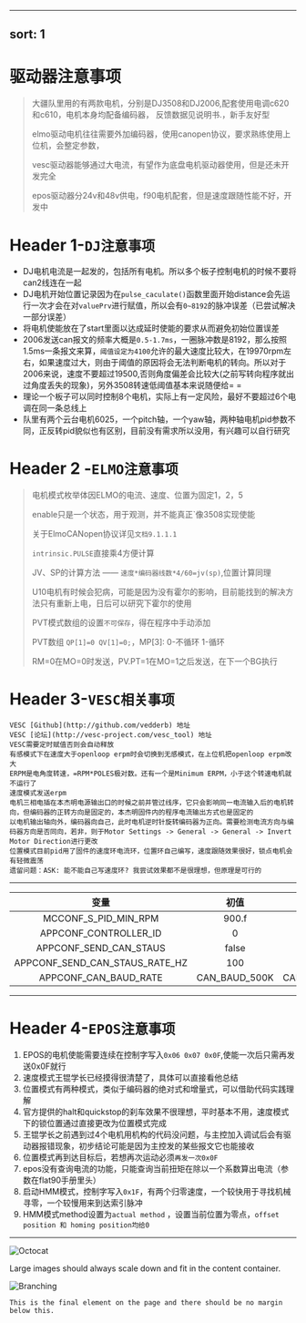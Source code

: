 <!--
 * @Descripttion: 
 * @version: 第一版
 * @Author: 叮咚蛋
 * @Date: 2021-01-19 10:24:00
 * @LastEditors: 叮咚蛋
 * @LastEditTime: 2021-01-19 16:45:00
 * @FilePath: \rundocs-jekyll-rtd-theme-e897694\test\markdown.md
-->
---
sort: 1
---

# 驱动器注意事项

> 大疆队里用的有两款电机，分别是DJ3508和DJ2006,配套使用电调c620和c610，电机本身均配备编码器， 反馈数据见说明书.，新手友好型
>
> elmo驱动电机往往需要外加编码器，使用canopen协议，要求熟练使用上位机，会整定参数，
>
> vesc驱动器能够通过大电流，有望作为底盘电机驱动器使用，但是还未开发完全
>
> epos驱动器分24v和48v供电，f90电机配套，但是速度跟随性能不好，开发中

# Header 1-`DJ注意事项`

+ DJ电机电流是一起发的，包括所有电机。所以多个板子控制电机的时候不要将can2线连在一起
+ DJ电机开始位置记录因为在`pulse_caculate()`函数里面开始distance会先运行一次才会在对`valuePrv`进行赋值，所以会有`0~8192`的脉冲误差（已尝试解决一部分误差）
+ 将电机使能放在了start里面以达成延时使能的要求从而避免初始位置误差  
+ 2006发送can报文的频率大概是`0.5-1.7ms`，一圈脉冲数是8192，那么按照1.5ms一条报文来算，`阈值设定为4100`允许的最大速度比较大，在19970rpm左右，如果速度过大，则由于阈值的原因将会无法判断电机的转向。所以对于2006来说，速度不要超过19500,否则角度偏差会比较大(之前写转向程序就出过角度丢失的现象)，另外3508转速低阈值基本来说随便给= =
+ 理论一个板子可以同时控制8个电机，实际上有一定风险，最好不要超过6个电调在同一条总线上
+ 队里有两个云台电机6025，一个pitch轴，一个yaw轴，两种轴电机pid参数不同，正反转pid貌似也有区别，目前没有需求所以没用，有兴趣可以自行研究

# Header 2 -`ELMO注意事项`

> 电机模式枚举体因ELMO的电流、速度、位置为固定1，2，5
>
> enable只是一个状态，用于观测，并不能真正`像3508实现使能
>
> 关于ElmoCANopen协议详见`文档9.1.1.1`
>
> `intrinsic.PULSE`直接乘4方便计算
>
> JV、SP的计算方法  ——    `速度*编码器线数*4/60=jv(sp)`,位置计算同理
>
> U10电机有时候会犯病，可能是因为没有霍尔的影响，目前能找到的解决方法只有重新上电，日后可以研究下霍尔的使用
>
> PVT模式数组的设置`不可保存`，得在程序中手动添加
>
> PVT数组 `QP[1]=0 QV[1]=0;`，MP[3]: 0-不循环 1-循环
>
> RM=0在MO=0时发送，PV.PT=1在MO=1之后发送，在下一个BG执行

# Header 3-`VESC相关事项`

```
VESC [Github](http://github.com/vedderb) 地址
VESC [论坛](http://vesc-project.com/vesc_tool) 地址
VESC需要定时赋值否则会自动释放
有感模式下在速度大于openloop erpm时会切换到无感模式，在上位机把openloop erpm改大
ERPM是电角度转速，=RPM*POLES极对数。还有一个是Minimum ERPM，小于这个转速电机就不运行了
速度模式发送erpm
电机三相电插在本杰明电源输出口的时候之前并管过线序，它只会影响同一电流输入后的电机转向，但编码器的正转方向是固定的，本杰明固件内的程序电流输出方式也是固定的
以电机输出轴向外，编码器向自己，此时电机逆时针旋转编码器为正向。需要检测电流方向与编码器方向是否同向，若非，则于Motor Settings -> General -> General -> Invert Motor Direction进行更改
位置模式目前pid用了固件的速度环电流环，位置环自己编写，速度跟随效果很好，锁点电机会有轻微震荡
遗留问题：ASK: 能不能自己写速度环? 我尝试效果都不是很理想，但原理是可行的
```

---
|变量|初值|更改后|所在文件|
|:-:|:-:|:-:|:-:|
|MCCONF_S_PID_MIN_RPM|900.f|0.0f|mcconf_defult.h|
|APPCONF_CONTROLLER_ID|0|1|appconf_defult.h|
|APPCONF_SEND_CAN_STAUS|false|true|appconf_defult.h|
|APPCONF_SEND_CAN_STAUS_RATE_HZ|100|2000|appconf_defult.h|
|APPCONF_CAN_BAUD_RATE|CAN_BAUD_500K|CAN_BAUD_1M|appconf_defult.h|
---

# Header 4-`EPOS注意事项`

1. EPOS的电机使能需要连续在控制字写入`0x06 0x07 0x0F`,使能一次后只需再发送0x0F就行
2. 速度模式王锟学长已经摸得很清楚了，具体可以直接看他总结
3. 位置模式有两种模式，类似于编码器的绝对式和增量式，可以借助代码实践理解
4. 官方提供的halt和quickstop的刹车效果不很理想，平时基本不用，速度模式下的锁位置通过直接更改为位置模式完成
4. 王锟学长之前遇到过4个电机用机构的代码没问题，与主控加入调试后会有驱动器报错现象，初步结论可能是因为主控发的某些报文它也能接收
4. 位置模式再到达目标后，若想再次运动必须`再发一次0x0F`
5. epos没有查询电流的功能，只能查询当前扭矩在除以一个系数算出电流（参数在flat90手册里头）
6. 启动HMM模式，控制字写入`0x1F`，有两个归零速度，一个较快用于寻找机械寻零，一个较慢用来到达索引脉冲
7. HMM模式method设置为`actual method` ，设置当前位置为零点，`offset position 和 homing position均给0`

---


![Octocat](https://github.githubassets.com/images/icons/emoji/octocat.png)

Large images should always scale down and fit in the content container.

![Branching](https://guides.github.com/activities/hello-world/branching.png)

```
This is the final element on the page and there should be no margin below this.
```
